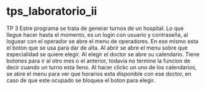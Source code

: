 # tps_laboratorio_ii

TP 3
Estre programa se trata de generar turnos de un hospital.
Lo que llegue hacer hasta el momento, es un login con usuario y contraseña, al loguear con el operador se abre el menu de operadores. 
En ese mismo esta el boton que se usa para dar de alta. Al abrir se abre el menu sobre que especialidad se quiere elegir. Al elegir el doctor se abre su calendario.
Tiene botones para ir al otro mes o el anterior, todavia no termine la funcion de decir cuando un turno esta lleno. Al hacer clickc un uno de los calendarios,
se abre el menu para ver que horarios esta disponible con ese doctor, en caso de que este ocupado se bloquea el boton para elegir.
